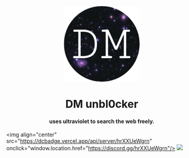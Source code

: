 <p align="center"><img src="/static/img/logo.png" height="200">
</p>

<h1 align="center">DM unbl0cker</h1>

<h4 align="center">uses ultraviolet to search the web freely.</h3>

<img align="center" src="https://dcbadge.vercel.app/api/server/hrXXUeWgrn" onclick="window.location.href="https://discord.gg/hrXXUeWgrn"/>
[![](https://dcbadge.vercel.app/api/server/hrXXUeWgrn)](https://discord.gg/hrXXUeWgrn)
